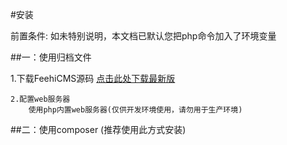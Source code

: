 #安装

前置条件: 如未特别说明，本文档已默认您把php命令加入了环境变量


##一：使用归档文件

1.下载FeehiCMS源码 [点击此处下载最新版](http://7xjkuy.com1.z0.glb.clouddn.com/Feehi_CMS.zip)
    
    2.配置web服务器
        使用php内置web服务器(仅供开发环境使用，请勿用于生产环境) 

##二：使用composer (推荐使用此方式安装)